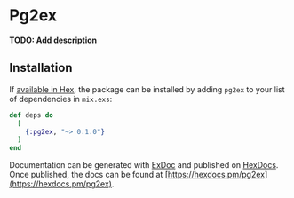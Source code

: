 # Pg2ex

**TODO: Add description**

## Installation

If [available in Hex](https://hex.pm/docs/publish), the package can be installed
by adding `pg2ex` to your list of dependencies in `mix.exs`:

```elixir
def deps do
  [
    {:pg2ex, "~> 0.1.0"}
  ]
end
```

Documentation can be generated with [ExDoc](https://github.com/elixir-lang/ex_doc)
and published on [HexDocs](https://hexdocs.pm). Once published, the docs can
be found at [https://hexdocs.pm/pg2ex](https://hexdocs.pm/pg2ex).

